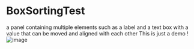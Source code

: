 # BoxSortingTest
a panel containing multiple elements such as a label and a text box with a value that can be moved and aligned with each other
This is just a demo !
![image](https://github.com/user-attachments/assets/62a1e8e0-ba5f-4909-8b51-4448d45f0d3f)
